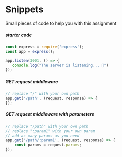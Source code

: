 # Snippets

Small pieces of code to help you with this assignment

##### starter code
```javascript
const express = require('express');
const app = express();

app.listen(3001, () => {
   console.log("The server is listening... 🐒")
});
```

##### GET request middleware
```javascript
// replace "/" with your own path
app.get('/path', (request, response) => {
});
```

##### GET request middleware with parameters
```javascript
// replace "/path" with your own path
// replace ":param1" with your own param
// add as many params as you need
app.get('/path/:param1', (request, response) => {
    const params = request.params;
});
```
